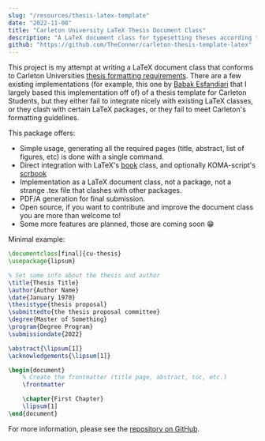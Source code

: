 ```yaml
---
slug: "/resources/thesis-latex-template"
date: "2022-11-08"
title: "Carleton University LaTeX Thesis Document Class"
description: "A LaTeX document class for typesetting theses according to Carleton Universities specifications."
github: "https://github.com/TheConner/carleton-thesis-template-latex"
---
```


This project is my attempt at writing a LaTeX document class that conforms to Carleton Universities [thesis formatting requirements](https://gradstudents.carleton.ca/resources-page/thesis-requirements/formatting-guidelines/). There are a few existing implementations (for example, this one by [Babak Esfandiari](http://www.sce.carleton.ca/faculty/esfandiari/ThesisTemplate.zip) that I largely based this implementation off of) of a thesis template for Carleton Students, but they either fail to integrate nicely with existing LaTeX classes, or they clash with certain LaTeX packages, or they fail to meet Carleton's formatting guidelines. 

This package offers:
- Simple usage, generating all the required pages (title, abstract, list of figures, etc) is done with a single command.
- Direct integration with LaTeX's [book](https://ctan.org/pkg/book?lang=en) class, and optionally KOMA-script's [scrbook](https://ctan.org/pkg/scrbook)
- Implementation as a LaTeX document class, not a package, not a strange .tex file that clashes with other packages.
- PDF/A generation for final submission.
- Open source, if you want to contribute and improve the document class you are more than welcome to!
- Some more features are planned, those are coming soon 😁

Minimal example:
```latex
\documentclass[final]{cu-thesis}
\usepackage{lipsum}

% Set some info about the thesis and author
\title{Thesis Title}
\author{Author Name}
\date{January 1970}
\thesistype{thesis proposal}
\submittedto{the thesis proposal committee}
\degree{Master of Something}
\program{Degree Program}
\submissiondate{2022}

\abstract{\lipsum[1]}
\acknowledgements{\lipsum[1]}

\begin{document}
    % Create the frontmatter (title page, abstract, toc, etc.)
    \frontmatter

    \chapter{First Chapter}
    \lipsum[1]
\end{document}
```

For more information, please see the [repository on GitHub](https://github.com/TheConner/carleton-thesis-template-latex).